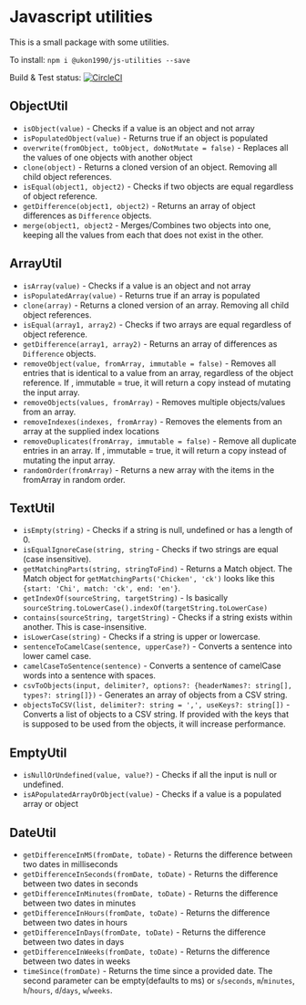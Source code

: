 # Javascript utilities
This is a small package with some utilities.

To install: `npm i @ukon1990/js-utilities --save`

Build & Test status: [![CircleCI](https://circleci.com/gh/ukon1990/js-utilities/tree/master.svg?style=svg)](https://circleci.com/gh/ukon1990/js-utilities/tree/master)

## ObjectUtil
* `isObject(value)` - Checks if a value is an object and not array
* `isPopulatedObject(value)` - Returns true if an object is populated
* `overwrite(fromObject, toObject, doNotMutate = false)` - Replaces all the values of one objects with another object
* `clone(object)` - Returns a cloned version of an object. Removing all child object references.
* `isEqual(object1, object2)` - Checks if two objects are equal regardless of object reference.
* `getDifference(object1, object2)` - Returns an array of object differences as `Difference` objects.
* `merge(object1, object2` - Merges/Combines two objects into one, keeping all the
    values from each that does not exist in the other.

## ArrayUtil
* `isArray(value)` - Checks if a value is an object and not array
* `isPopulatedArray(value)` - Returns true if an array is populated
* `clone(array)` - Returns a cloned version of an array. Removing all child object references.
* `isEqual(array1, array2)` - Checks if two arrays are equal regardless of object reference.
* `getDifference(array1, array2)` - Returns an array of differences as `Difference` objects.
* `removeObject(value, fromArray, immutable = false)` - Removes all entries that is identical to a value from an array, regardless of the object reference. If , immutable = true, it will return a copy instead of mutating the input array.
* `removeObjects(values, fromArray)` - Removes multiple objects/values from an array.
* `removeIndexes(indexes, fromArray)` - Removes the elements from an array at the supplied index locations
* `removeDuplicates(fromArray, immutable = false)` - Remove all duplicate entries in an array. If , immutable = true, it will return a copy instead of mutating the input array.
* `randomOrder(fromArray)` - Returns a new array with the items in the fromArray in random order.

## TextUtil
* `isEmpty(string)` - Checks if a string is null, undefined or has a length of 0.
* `isEqualIgnoreCase(string, string` - Checks if two strings are equal (case insensitive).
* `getMatchingParts(string, stringToFind)` - 
    Returns a Match object. The Match object for `getMatchingParts('Chicken', 'ck')` 
    looks like this `{start: 'Chi', match: 'ck', end: 'en'}`.
* `getIndexOf(sourceString, targetString)` - Is basically `sourceString.toLowerCase().indexOf(targetString.toLowerCase)`
* `contains(sourceString, targetString)` - Checks if a string exists within another. This is case-insensitive.
* `isLowerCase(string)` - Checks if a string is upper or lowercase.
* `sentenceToCamelCase(sentence, upperCase?)` - Converts a sentence into lower camel case.
* `camelCaseToSentence(sentence)` - Converts a sentence of camelCase words into a sentence with spaces.
* `csvToObjects(input, delimiter?, options?: {headerNames?: string[], types?: string[]})` - 
    Generates an array of objects from a CSV string.
* `objectsToCSV(list, delimiter?: string = ',', useKeys?: string[])` - Converts a list of objects to a CSV string. If provided with the 
keys that is supposed to be used from the objects, it will increase performance.

## EmptyUtil
* `isNullOrUndefined(value, value?)` - Checks if all the input is null or undefined.
* `isAPopulatedArrayOrObject(value)` - Checks if a value is a populated array or object

## DateUtil
* `getDifferenceInMS(fromDate, toDate)` - Returns the difference between two dates in milliseconds
* `getDifferenceInSeconds(fromDate, toDate)` - Returns the difference between two dates in seconds
* `getDifferenceInMinutes(fromDate, toDate)` - Returns the difference between two dates in minutes
* `getDifferenceInHours(fromDate, toDate)` - Returns the difference between two dates in hours
* `getDifferenceInDays(fromDate, toDate)` - Returns the difference between two dates in days
* `getDifferenceInWeeks(fromDate, toDate)` - Returns the difference between two dates in weeks
* `timeSince(fromDate)` - Returns the time since a provided date. The second parameter can be empty(defaults to ms) or `s`/`seconds`, `m`/`minutes`, `h`/`hours`, `d`/`days`, `w`/`weeks`.
